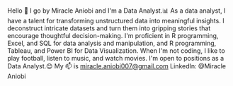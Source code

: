 Hello 👋 I go by Miracle Aniobi and I'm a 
Data Analyst.📊
As a data analyst, I have a talent for 
transforming unstructured data into meaningful 
insights. I deconstruct intricate datasets and 
turn them into gripping stories that 
encourage thoughtful decision-making.
I'm proficient in R programming, Excel, and SQL 
for data analysis and manipulation, and R programming, 
Tableau, and Power BI for Data Visualization. 
When I'm not coding, I like to play football, 
listen to music, and watch movies.
I'm open to positions as a Data Analyst.😊
My 📫 is miracle.aniobi007@gmail.com
LinkedIn: @Miracle Aniobi
